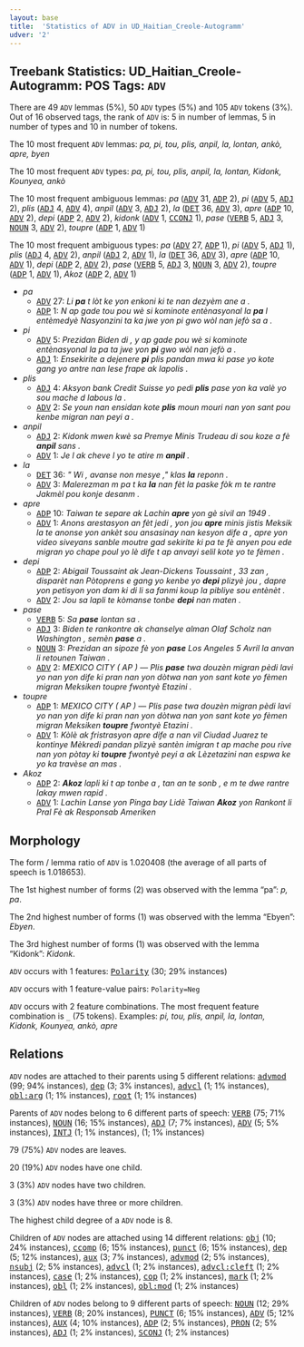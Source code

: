 ```yaml
---
layout: base
title:  'Statistics of ADV in UD_Haitian_Creole-Autogramm'
udver: '2'
---
```


## Treebank Statistics: UD_Haitian_Creole-Autogramm: POS Tags: `ADV`

There are 49 `ADV` lemmas (5%), 50 `ADV` types (5%) and 105 `ADV` tokens (3%).
Out of 16 observed tags, the rank of `ADV` is: 5 in number of lemmas, 5 in number of types and 10 in number of tokens.

The 10 most frequent `ADV` lemmas: <em>pa, pi, tou, plis, anpil, la, lontan, ankò, apre, byen</em>

The 10 most frequent `ADV` types:  <em>pa, pi, tou, plis, anpil, la, lontan, Kidonk, Kounyea, ankò</em>

The 10 most frequent ambiguous lemmas: <em>pa</em> (<tt><a href="ht_autogramm-pos-ADV.html">ADV</a></tt> 31, <tt><a href="ht_autogramm-pos-ADP.html">ADP</a></tt> 2), <em>pi</em> (<tt><a href="ht_autogramm-pos-ADV.html">ADV</a></tt> 5, <tt><a href="ht_autogramm-pos-ADJ.html">ADJ</a></tt> 2), <em>plis</em> (<tt><a href="ht_autogramm-pos-ADJ.html">ADJ</a></tt> 4, <tt><a href="ht_autogramm-pos-ADV.html">ADV</a></tt> 4), <em>anpil</em> (<tt><a href="ht_autogramm-pos-ADV.html">ADV</a></tt> 3, <tt><a href="ht_autogramm-pos-ADJ.html">ADJ</a></tt> 2), <em>la</em> (<tt><a href="ht_autogramm-pos-DET.html">DET</a></tt> 36, <tt><a href="ht_autogramm-pos-ADV.html">ADV</a></tt> 3), <em>apre</em> (<tt><a href="ht_autogramm-pos-ADP.html">ADP</a></tt> 10, <tt><a href="ht_autogramm-pos-ADV.html">ADV</a></tt> 2), <em>depi</em> (<tt><a href="ht_autogramm-pos-ADP.html">ADP</a></tt> 2, <tt><a href="ht_autogramm-pos-ADV.html">ADV</a></tt> 2), <em>kidonk</em> (<tt><a href="ht_autogramm-pos-ADV.html">ADV</a></tt> 1, <tt><a href="ht_autogramm-pos-CCONJ.html">CCONJ</a></tt> 1), <em>pase</em> (<tt><a href="ht_autogramm-pos-VERB.html">VERB</a></tt> 5, <tt><a href="ht_autogramm-pos-ADJ.html">ADJ</a></tt> 3, <tt><a href="ht_autogramm-pos-NOUN.html">NOUN</a></tt> 3, <tt><a href="ht_autogramm-pos-ADV.html">ADV</a></tt> 2), <em>toupre</em> (<tt><a href="ht_autogramm-pos-ADP.html">ADP</a></tt> 1, <tt><a href="ht_autogramm-pos-ADV.html">ADV</a></tt> 1)

The 10 most frequent ambiguous types:  <em>pa</em> (<tt><a href="ht_autogramm-pos-ADV.html">ADV</a></tt> 27, <tt><a href="ht_autogramm-pos-ADP.html">ADP</a></tt> 1), <em>pi</em> (<tt><a href="ht_autogramm-pos-ADV.html">ADV</a></tt> 5, <tt><a href="ht_autogramm-pos-ADJ.html">ADJ</a></tt> 1), <em>plis</em> (<tt><a href="ht_autogramm-pos-ADJ.html">ADJ</a></tt> 4, <tt><a href="ht_autogramm-pos-ADV.html">ADV</a></tt> 2), <em>anpil</em> (<tt><a href="ht_autogramm-pos-ADJ.html">ADJ</a></tt> 2, <tt><a href="ht_autogramm-pos-ADV.html">ADV</a></tt> 1), <em>la</em> (<tt><a href="ht_autogramm-pos-DET.html">DET</a></tt> 36, <tt><a href="ht_autogramm-pos-ADV.html">ADV</a></tt> 3), <em>apre</em> (<tt><a href="ht_autogramm-pos-ADP.html">ADP</a></tt> 10, <tt><a href="ht_autogramm-pos-ADV.html">ADV</a></tt> 1), <em>depi</em> (<tt><a href="ht_autogramm-pos-ADP.html">ADP</a></tt> 2, <tt><a href="ht_autogramm-pos-ADV.html">ADV</a></tt> 2), <em>pase</em> (<tt><a href="ht_autogramm-pos-VERB.html">VERB</a></tt> 5, <tt><a href="ht_autogramm-pos-ADJ.html">ADJ</a></tt> 3, <tt><a href="ht_autogramm-pos-NOUN.html">NOUN</a></tt> 3, <tt><a href="ht_autogramm-pos-ADV.html">ADV</a></tt> 2), <em>toupre</em> (<tt><a href="ht_autogramm-pos-ADP.html">ADP</a></tt> 1, <tt><a href="ht_autogramm-pos-ADV.html">ADV</a></tt> 1), <em>Akoz</em> (<tt><a href="ht_autogramm-pos-ADP.html">ADP</a></tt> 2, <tt><a href="ht_autogramm-pos-ADV.html">ADV</a></tt> 1)


* <em>pa</em>
  * <tt><a href="ht_autogramm-pos-ADV.html">ADV</a></tt> 27: <em>Li <b>pa</b> t lòt ke yon enkoni ki te nan dezyèm ane a .</em>
  * <tt><a href="ht_autogramm-pos-ADP.html">ADP</a></tt> 1: <em>N ap gade tou pou wè si kominote entènasyonal la <b>pa</b> l entèmedyè Nasyonzini ta ka jwe yon pi gwo wòl nan jefò sa a .</em>
* <em>pi</em>
  * <tt><a href="ht_autogramm-pos-ADV.html">ADV</a></tt> 5: <em>Prezidan Biden di , y ap gade pou wè si kominote entènasyonal la pa ta jwe yon <b>pi</b> gwo wòl nan jefò a .</em>
  * <tt><a href="ht_autogramm-pos-ADJ.html">ADJ</a></tt> 1: <em>Ensekirite a dejenere <b>pi</b> plis pandan mwa ki pase yo kote gang yo antre nan lese frape ak lapolis .</em>
* <em>plis</em>
  * <tt><a href="ht_autogramm-pos-ADJ.html">ADJ</a></tt> 4: <em>Aksyon bank Credit Suisse yo pedi <b>plis</b> pase yon ka valè yo sou mache d labous la .</em>
  * <tt><a href="ht_autogramm-pos-ADV.html">ADV</a></tt> 2: <em>Se youn nan ensidan kote <b>plis</b> moun mouri nan yon sant pou kenbe migran nan peyi a .</em>
* <em>anpil</em>
  * <tt><a href="ht_autogramm-pos-ADJ.html">ADJ</a></tt> 2: <em>Kidonk mwen kwè sa Premye Minis Trudeau di sou koze a fè <b>anpil</b> sans .</em>
  * <tt><a href="ht_autogramm-pos-ADV.html">ADV</a></tt> 1: <em>Je l ak cheve l yo te atire m <b>anpil</b> .</em>
* <em>la</em>
  * <tt><a href="ht_autogramm-pos-DET.html">DET</a></tt> 36: <em>" Wi , avanse non mesye ," klas <b>la</b> reponn .</em>
  * <tt><a href="ht_autogramm-pos-ADV.html">ADV</a></tt> 3: <em>Malerezman m pa t ka <b>la</b> nan fèt la paske fòk m te rantre Jakmèl pou konje desanm .</em>
* <em>apre</em>
  * <tt><a href="ht_autogramm-pos-ADP.html">ADP</a></tt> 10: <em>Taiwan te separe ak Lachin <b>apre</b> yon gè sivil an 1949 .</em>
  * <tt><a href="ht_autogramm-pos-ADV.html">ADV</a></tt> 1: <em>Anons arestasyon an fèt jedi , yon jou <b>apre</b> minis jistis Meksik la te anonse yon ankèt sou ansasinay nan kesyon dife a , apre yon video siveyans sanble moutre gad sekirite ki pa te fè anyen pou ede migran yo chape poul yo lè dife t ap anvayi selil kote yo te fèmen .</em>
* <em>depi</em>
  * <tt><a href="ht_autogramm-pos-ADP.html">ADP</a></tt> 2: <em>Abigail Toussaint ak Jean-Dickens Toussaint , 33 zan , disparèt nan Pòtoprens e gang yo kenbe yo <b>depi</b> plizyè jou , dapre yon petisyon yon dam ki di li sa fanmi koup la pibliye sou entènèt .</em>
  * <tt><a href="ht_autogramm-pos-ADV.html">ADV</a></tt> 2: <em>Jou sa lapli te kòmanse tonbe <b>depi</b> nan maten .</em>
* <em>pase</em>
  * <tt><a href="ht_autogramm-pos-VERB.html">VERB</a></tt> 5: <em>Sa <b>pase</b> lontan sa .</em>
  * <tt><a href="ht_autogramm-pos-ADJ.html">ADJ</a></tt> 3: <em>Biden te rankontre ak chanselye alman Olaf Scholz nan Washington , semèn <b>pase</b> a .</em>
  * <tt><a href="ht_autogramm-pos-NOUN.html">NOUN</a></tt> 3: <em>Prezidan an sipoze fè yon <b>pase</b> Los Angeles 5 Avril la anvan li retounen Taiwan .</em>
  * <tt><a href="ht_autogramm-pos-ADV.html">ADV</a></tt> 2: <em>MEXICO CITY ( AP ) — Plis <b>pase</b> twa douzèn migran pèdi lavi yo nan yon dife ki pran nan yon dòtwa nan yon sant kote yo fèmen migran Meksiken toupre fwontyè Etazini .</em>
* <em>toupre</em>
  * <tt><a href="ht_autogramm-pos-ADP.html">ADP</a></tt> 1: <em>MEXICO CITY ( AP ) — Plis pase twa douzèn migran pèdi lavi yo nan yon dife ki pran nan yon dòtwa nan yon sant kote yo fèmen migran Meksiken <b>toupre</b> fwontyè Etazini .</em>
  * <tt><a href="ht_autogramm-pos-ADV.html">ADV</a></tt> 1: <em>Kòlè ak fristrasyon apre dife a nan vil Ciudad Juarez te kontinye Mèkredi pandan plizyè santèn imigran t ap mache pou rive nan yon pòtay ki <b>toupre</b> fwontyè peyi a ak Lèzetazini nan espwa ke yo ka travèse an mas .</em>
* <em>Akoz</em>
  * <tt><a href="ht_autogramm-pos-ADP.html">ADP</a></tt> 2: <em><b>Akoz</b> lapli ki t ap tonbe a , tan an te sonb , e m te dwe rantre lakay mwen rapid .</em>
  * <tt><a href="ht_autogramm-pos-ADV.html">ADV</a></tt> 1: <em>Lachin Lanse yon Pinga bay Lidè Taiwan <b>Akoz</b> yon Rankont li Pral Fè ak Responsab Ameriken</em>

## Morphology

The form / lemma ratio of `ADV` is 1.020408 (the average of all parts of speech is 1.018653).

The 1st highest number of forms (2) was observed with the lemma “pa”: <em>p, pa</em>.

The 2nd highest number of forms (1) was observed with the lemma “Ebyen”: <em>Ebyen</em>.

The 3rd highest number of forms (1) was observed with the lemma “Kidonk”: <em>Kidonk</em>.

`ADV` occurs with 1 features: <tt><a href="ht_autogramm-feat-Polarity.html">Polarity</a></tt> (30; 29% instances)

`ADV` occurs with 1 feature-value pairs: `Polarity=Neg`

`ADV` occurs with 2 feature combinations.
The most frequent feature combination is `_` (75 tokens).
Examples: <em>pi, tou, plis, anpil, la, lontan, Kidonk, Kounyea, ankò, apre</em>


## Relations

`ADV` nodes are attached to their parents using 5 different relations: <tt><a href="ht_autogramm-dep-advmod.html">advmod</a></tt> (99; 94% instances), <tt><a href="ht_autogramm-dep-dep.html">dep</a></tt> (3; 3% instances), <tt><a href="ht_autogramm-dep-advcl.html">advcl</a></tt> (1; 1% instances), <tt><a href="ht_autogramm-dep-obl-arg.html">obl:arg</a></tt> (1; 1% instances), <tt><a href="ht_autogramm-dep-root.html">root</a></tt> (1; 1% instances)

Parents of `ADV` nodes belong to 6 different parts of speech: <tt><a href="ht_autogramm-pos-VERB.html">VERB</a></tt> (75; 71% instances), <tt><a href="ht_autogramm-pos-NOUN.html">NOUN</a></tt> (16; 15% instances), <tt><a href="ht_autogramm-pos-ADJ.html">ADJ</a></tt> (7; 7% instances), <tt><a href="ht_autogramm-pos-ADV.html">ADV</a></tt> (5; 5% instances), <tt><a href="ht_autogramm-pos-INTJ.html">INTJ</a></tt> (1; 1% instances),  (1; 1% instances)

79 (75%) `ADV` nodes are leaves.

20 (19%) `ADV` nodes have one child.

3 (3%) `ADV` nodes have two children.

3 (3%) `ADV` nodes have three or more children.

The highest child degree of a `ADV` node is 8.

Children of `ADV` nodes are attached using 14 different relations: <tt><a href="ht_autogramm-dep-obj.html">obj</a></tt> (10; 24% instances), <tt><a href="ht_autogramm-dep-ccomp.html">ccomp</a></tt> (6; 15% instances), <tt><a href="ht_autogramm-dep-punct.html">punct</a></tt> (6; 15% instances), <tt><a href="ht_autogramm-dep-dep.html">dep</a></tt> (5; 12% instances), <tt><a href="ht_autogramm-dep-aux.html">aux</a></tt> (3; 7% instances), <tt><a href="ht_autogramm-dep-advmod.html">advmod</a></tt> (2; 5% instances), <tt><a href="ht_autogramm-dep-nsubj.html">nsubj</a></tt> (2; 5% instances), <tt><a href="ht_autogramm-dep-advcl.html">advcl</a></tt> (1; 2% instances), <tt><a href="ht_autogramm-dep-advcl-cleft.html">advcl:cleft</a></tt> (1; 2% instances), <tt><a href="ht_autogramm-dep-case.html">case</a></tt> (1; 2% instances), <tt><a href="ht_autogramm-dep-cop.html">cop</a></tt> (1; 2% instances), <tt><a href="ht_autogramm-dep-mark.html">mark</a></tt> (1; 2% instances), <tt><a href="ht_autogramm-dep-obl.html">obl</a></tt> (1; 2% instances), <tt><a href="ht_autogramm-dep-obl-mod.html">obl:mod</a></tt> (1; 2% instances)

Children of `ADV` nodes belong to 9 different parts of speech: <tt><a href="ht_autogramm-pos-NOUN.html">NOUN</a></tt> (12; 29% instances), <tt><a href="ht_autogramm-pos-VERB.html">VERB</a></tt> (8; 20% instances), <tt><a href="ht_autogramm-pos-PUNCT.html">PUNCT</a></tt> (6; 15% instances), <tt><a href="ht_autogramm-pos-ADV.html">ADV</a></tt> (5; 12% instances), <tt><a href="ht_autogramm-pos-AUX.html">AUX</a></tt> (4; 10% instances), <tt><a href="ht_autogramm-pos-ADP.html">ADP</a></tt> (2; 5% instances), <tt><a href="ht_autogramm-pos-PRON.html">PRON</a></tt> (2; 5% instances), <tt><a href="ht_autogramm-pos-ADJ.html">ADJ</a></tt> (1; 2% instances), <tt><a href="ht_autogramm-pos-SCONJ.html">SCONJ</a></tt> (1; 2% instances)

